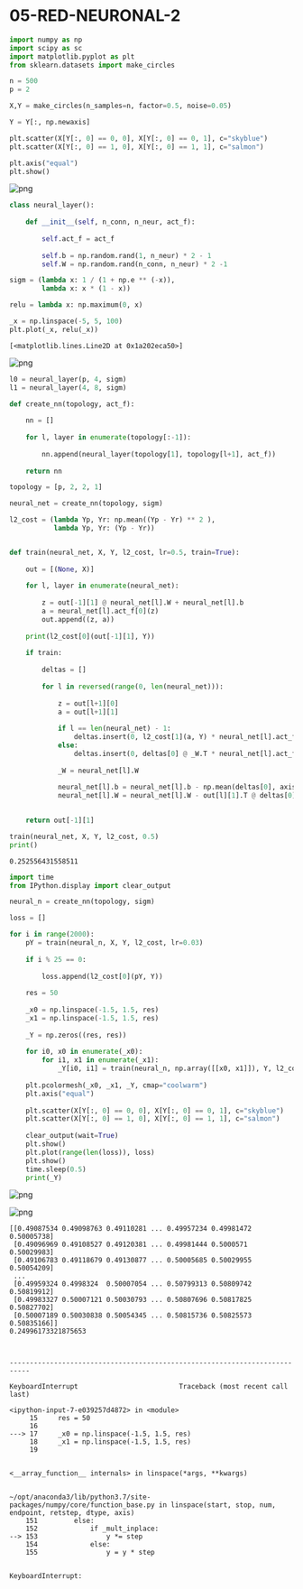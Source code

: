 # 05-RED-NEURONAL-2

```python
import numpy as np
import scipy as sc
import matplotlib.pyplot as plt
from sklearn.datasets import make_circles
```


```python
n = 500
p = 2

X,Y = make_circles(n_samples=n, factor=0.5, noise=0.05)

Y = Y[:, np.newaxis]

plt.scatter(X[Y[:, 0] == 0, 0], X[Y[:, 0] == 0, 1], c="skyblue")
plt.scatter(X[Y[:, 0] == 1, 0], X[Y[:, 0] == 1, 1], c="salmon")

plt.axis("equal")
plt.show()
```


![png](output_1_0.png)



```python
class neural_layer():
    
    def __init__(self, n_conn, n_neur, act_f):
        
        self.act_f = act_f
        
        self.b = np.random.rand(1, n_neur) * 2 - 1
        self.W = np.random.rand(n_conn, n_neur) * 2 -1
```


```python
sigm = (lambda x: 1 / (1 + np.e ** (-x)),
        lambda x: x * (1 - x))

relu = lambda x: np.maximum(0, x)

_x = np.linspace(-5, 5, 100)
plt.plot(_x, relu(_x))
```




    [<matplotlib.lines.Line2D at 0x1a202eca50>]




![png](output_3_1.png)



```python
l0 = neural_layer(p, 4, sigm)
l1 = neural_layer(4, 8, sigm)

def create_nn(topology, act_f):
    
    nn = []
    
    for l, layer in enumerate(topology[:-1]):
        
        nn.append(neural_layer(topology[1], topology[l+1], act_f))
        
    return nn
```


```python
topology = [p, 2, 2, 1]

neural_net = create_nn(topology, sigm)

l2_cost = (lambda Yp, Yr: np.mean((Yp - Yr) ** 2 ),
           lambda Yp, Yr: (Yp - Yr))


def train(neural_net, X, Y, l2_cost, lr=0.5, train=True):
    
    out = [(None, X)]
    
    for l, layer in enumerate(neural_net):
        
        z = out[-1][1] @ neural_net[l].W + neural_net[l].b
        a = neural_net[l].act_f[0](z)
        out.append((z, a))
        
    print(l2_cost[0](out[-1][1], Y))
    
    if train:
        
        deltas = []
        
        for l in reversed(range(0, len(neural_net))):
            
            z = out[l+1][0]
            a = out[l+1][1]
                        
            if l == len(neural_net) - 1:
                deltas.insert(0, l2_cost[1](a, Y) * neural_net[l].act_f[1](a))
            else:
                deltas.insert(0, deltas[0] @ _W.T * neural_net[l].act_f[1](a))
                
            _W = neural_net[l].W 
        
            neural_net[l].b = neural_net[l].b - np.mean(deltas[0], axis=0, keepdims=True) * lr
            neural_net[l].W = neural_net[l].W - out[l][1].T @ deltas[0] * lr

            
    return out[-1][1]

train(neural_net, X, Y, l2_cost, 0.5)
print()
```

    0.252556431558511
    



```python
import time
from IPython.display import clear_output

neural_n = create_nn(topology, sigm)

loss = []

for i in range(2000):
    pY = train(neural_n, X, Y, l2_cost, lr=0.03)
    
    if i % 25 == 0:
        
        loss.append(l2_cost[0](pY, Y))
        
    res = 50
    
    _x0 = np.linspace(-1.5, 1.5, res)
    _x1 = np.linspace(-1.5, 1.5, res)
    
    _Y = np.zeros((res, res))
    
    for i0, x0 in enumerate(_x0):
        for i1, x1 in enumerate(_x1):
            _Y[i0, i1] = train(neural_n, np.array([[x0, x1]]), Y, l2_cost, train=False)[0][0]
            
    plt.pcolormesh(_x0, _x1, _Y, cmap="coolwarm")
    plt.axis("equal")
    
    plt.scatter(X[Y[:, 0] == 0, 0], X[Y[:, 0] == 0, 1], c="skyblue")
    plt.scatter(X[Y[:, 0] == 1, 0], X[Y[:, 0] == 1, 1], c="salmon")
    
    clear_output(wait=True)
    plt.show()
    plt.plot(range(len(loss)), loss)
    plt.show()
    time.sleep(0.5)
    print(_Y)
```


![png](output_6_0.png)



![png](output_6_1.png)


    [[0.49087534 0.49098763 0.49110281 ... 0.49957234 0.49981472 0.50005738]
     [0.49096969 0.49108527 0.49120381 ... 0.49981444 0.5000571  0.50029983]
     [0.49106783 0.49118679 0.49130877 ... 0.50005685 0.50029955 0.50054209]
     ...
     [0.49959324 0.4998324  0.50007054 ... 0.50799313 0.50809742 0.50819912]
     [0.49983327 0.50007121 0.50030793 ... 0.50807696 0.50817825 0.50827702]
     [0.50007189 0.50030838 0.50054345 ... 0.50815736 0.50825573 0.50835166]]
    0.24996173321875653



    ---------------------------------------------------------------------------

    KeyboardInterrupt                         Traceback (most recent call last)

    <ipython-input-7-e039257d4872> in <module>
         15     res = 50
         16 
    ---> 17     _x0 = np.linspace(-1.5, 1.5, res)
         18     _x1 = np.linspace(-1.5, 1.5, res)
         19 


    <__array_function__ internals> in linspace(*args, **kwargs)


    ~/opt/anaconda3/lib/python3.7/site-packages/numpy/core/function_base.py in linspace(start, stop, num, endpoint, retstep, dtype, axis)
        151         else:
        152             if _mult_inplace:
    --> 153                 y *= step
        154             else:
        155                 y = y * step


    KeyboardInterrupt: 



```python

```


```python

```
